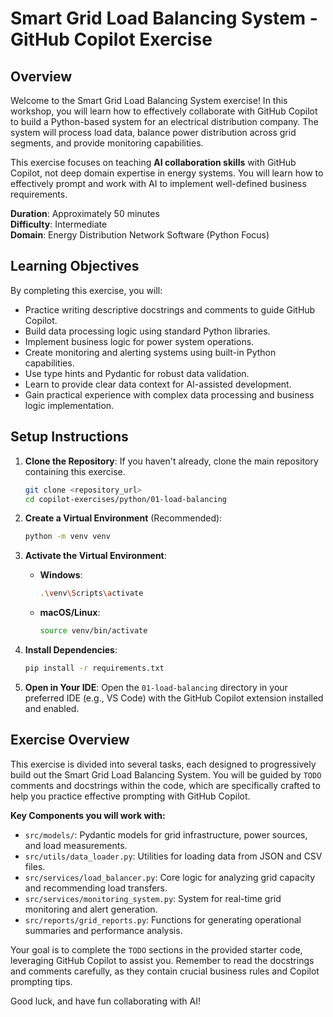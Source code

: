 # Smart Grid Load Balancing System - GitHub Copilot Exercise

## Overview
Welcome to the Smart Grid Load Balancing System exercise! In this workshop, you will learn how to effectively collaborate with GitHub Copilot to build a Python-based system for an electrical distribution company. The system will process load data, balance power distribution across grid segments, and provide monitoring capabilities.

This exercise focuses on teaching **AI collaboration skills** with GitHub Copilot, not deep domain expertise in energy systems. You will learn how to effectively prompt and work with AI to implement well-defined business requirements.

**Duration**: Approximately 50 minutes  
**Difficulty**: Intermediate  
**Domain**: Energy Distribution Network Software (Python Focus)

## Learning Objectives
By completing this exercise, you will:
- Practice writing descriptive docstrings and comments to guide GitHub Copilot.
- Build data processing logic using standard Python libraries.
- Implement business logic for power system operations.
- Create monitoring and alerting systems using built-in Python capabilities.
- Use type hints and Pydantic for robust data validation.
- Learn to provide clear data context for AI-assisted development.
- Gain practical experience with complex data processing and business logic implementation.

## Setup Instructions

1.  **Clone the Repository**: If you haven't already, clone the main repository containing this exercise.
    ```bash
    git clone <repository_url>
    cd copilot-exercises/python/01-load-balancing
    ```

2.  **Create a Virtual Environment** (Recommended):
    ```bash
    python -m venv venv
    ```

3.  **Activate the Virtual Environment**:
    -   **Windows**:
        ```bash
        .\venv\Scripts\activate
        ```
    -   **macOS/Linux**:
        ```bash
        source venv/bin/activate
        ```

4.  **Install Dependencies**:
    ```bash
    pip install -r requirements.txt
    ```

5.  **Open in Your IDE**: Open the `01-load-balancing` directory in your preferred IDE (e.g., VS Code) with the GitHub Copilot extension installed and enabled.

## Exercise Overview

This exercise is divided into several tasks, each designed to progressively build out the Smart Grid Load Balancing System. You will be guided by `TODO` comments and docstrings within the code, which are specifically crafted to help you practice effective prompting with GitHub Copilot.

**Key Components you will work with:**
-   `src/models/`: Pydantic models for grid infrastructure, power sources, and load measurements.
-   `src/utils/data_loader.py`: Utilities for loading data from JSON and CSV files.
-   `src/services/load_balancer.py`: Core logic for analyzing grid capacity and recommending load transfers.
-   `src/services/monitoring_system.py`: System for real-time grid monitoring and alert generation.
-   `src/reports/grid_reports.py`: Functions for generating operational summaries and performance analysis.

Your goal is to complete the `TODO` sections in the provided starter code, leveraging GitHub Copilot to assist you. Remember to read the docstrings and comments carefully, as they contain crucial business rules and Copilot prompting tips.

Good luck, and have fun collaborating with AI!
